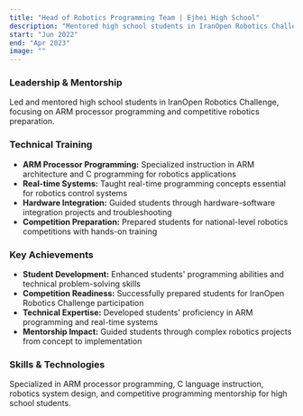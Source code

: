 ```yaml
---
title: "Head of Robotics Programming Team | Ejhei High School"
description: "Mentored high school students in IranOpen Robotics Challenge with ARM processors"
start: "Jun 2022"
end: "Apr 2023"
image: ""
---
```


### Leadership & Mentorship
Led and mentored high school students in IranOpen Robotics Challenge, focusing on ARM processor programming and competitive robotics preparation.

### Technical Training
- **ARM Processor Programming:** Specialized instruction in ARM architecture and C programming for robotics applications
- **Real-time Systems:** Taught real-time programming concepts essential for robotics control systems
- **Hardware Integration:** Guided students through hardware-software integration projects and troubleshooting
- **Competition Preparation:** Prepared students for national-level robotics competitions with hands-on training

### Key Achievements
- **Student Development:** Enhanced students' programming abilities and technical problem-solving skills
- **Competition Readiness:** Successfully prepared students for IranOpen Robotics Challenge participation
- **Technical Expertise:** Developed students' proficiency in ARM programming and real-time systems
- **Mentorship Impact:** Guided students through complex robotics projects from concept to implementation

### Skills & Technologies
Specialized in ARM processor programming, C language instruction, robotics system design, and competitive programming mentorship for high school students.

